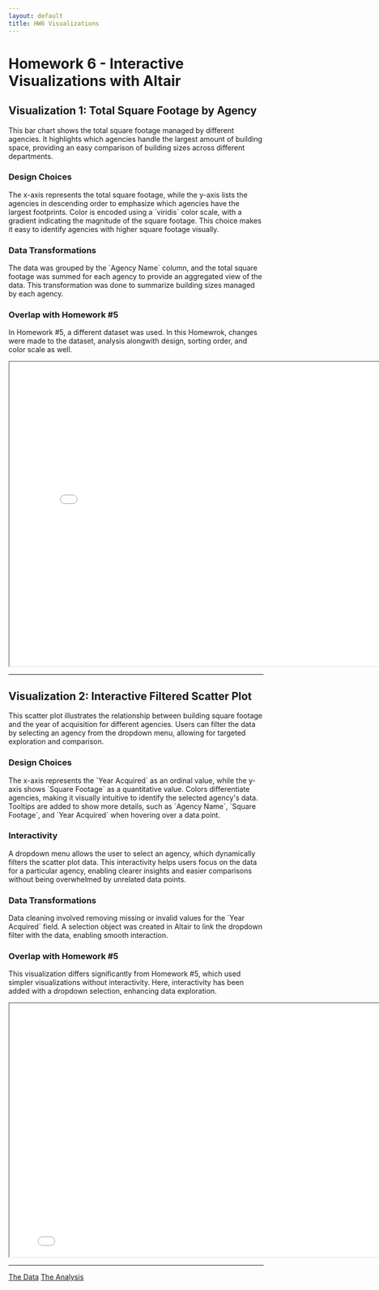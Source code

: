 ```yaml
---
layout: default
title: HW6 Visualizations
---
```


# Homework 6 - Interactive Visualizations with Altair

## Visualization 1: Total Square Footage by Agency

<p>This bar chart shows the total square footage managed by different agencies. It highlights which agencies handle the largest amount of building space, providing an easy comparison of building sizes across different departments.</p>

### Design Choices
<p>The x-axis represents the total square footage, while the y-axis lists the agencies in descending order to emphasize which agencies have the largest footprints. Color is encoded using a `viridis` color scale, with a gradient indicating the magnitude of the square footage. This choice makes it easy to identify agencies with higher square footage visually.</p>

### Data Transformations
<p>The data was grouped by the `Agency Name` column, and the total square footage was summed for each agency to provide an aggregated view of the data. This transformation was done to summarize building sizes managed by each agency.</p>

### Overlap with Homework #5
<p>In Homework #5, a different dataset was used. In this Homewrok, changes were made to the dataset, analysis alongwith design, sorting order, and color scale as well.</p>

<iframe src="bar_chart.html" width="800" height="600"></iframe>

---

## Visualization 2: Interactive Filtered Scatter Plot

<p>This scatter plot illustrates the relationship between building square footage and the year of acquisition for different agencies. Users can filter the data by selecting an agency from the dropdown menu, allowing for targeted exploration and comparison.</p>

### Design Choices
<p>The x-axis represents the `Year Acquired` as an ordinal value, while the y-axis shows `Square Footage` as a quantitative value. Colors differentiate agencies, making it visually intuitive to identify the selected agency's data. Tooltips are added to show more details, such as `Agency Name`, `Square Footage`, and `Year Acquired` when hovering over a data point.</p>

### Interactivity
<p>A dropdown menu allows the user to select an agency, which dynamically filters the scatter plot data. This interactivity helps users focus on the data for a particular agency, enabling clearer insights and easier comparisons without being overwhelmed by unrelated data points.</p>

### Data Transformations
<p>Data cleaning involved removing missing or invalid values for the `Year Acquired` field. A selection object was created in Altair to link the dropdown filter with the data, enabling smooth interaction.</p>

### Overlap with Homework #5
<p>This visualization differs significantly from Homework #5, which used simpler visualizations without interactivity. Here, interactivity has been added with a dropdown selection, enhancing data exploration.</p>

<iframe src="dropdown_chart.html" width="800" height="500"></iframe>

---

<p>
  <a href="https://raw.githubusercontent.com/UIUC-iSchool-DataViz/is445_data/main/building_inventory.csv" target="_blank" class="btn">The Data</a>
  <a href="https://github.com/vedant2399/vedant2399.github.io/blob/main/Homework%206.ipynb" target="_blank" class="btn">The Analysis</a>
</p>
